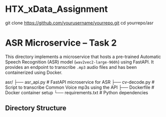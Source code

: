 # HTX_xData_Assignment

git clone https://github.com/yourusername/yourrepo.git
cd yourrepo/asr

# ASR Microservice – Task 2

This directory implements a microservice that hosts a pre-trained Automatic Speech Recognition (ASR) model (`wav2vec2-large-960h`) using FastAPI. It provides an endpoint to transcribe `.mp3` audio files and has been containerized using Docker.

asr/
├── asr_api.py         # FastAPI microservice for ASR
├── cv-decode.py       # Script to transcribe Common Voice mp3s using the API
├── Dockerfile         # Docker container setup
└── requirements.txt   # Python dependencies


## Directory Structure

